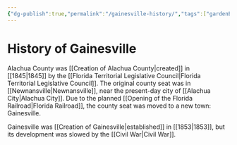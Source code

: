 ```yaml
---
{"dg-publish":true,"permalink":"/gainesville-history/","tags":["gardenEntry"]}
---
```



# History of Gainesville

Alachua County was [[Creation of Alachua County\|created]] in [[1845\|1845]] by the [[Florida Territorial Legislative Council\|Florida Territorial Legislative Council]]. The original county seat was in [[Newnansville\|Newnansville]], near the present-day city of [[Alachua City\|Alachua City]]. Due to the planned [[Opening of the Florida Railroad\|Florida Railroad]], the county seat was moved to a new town: Gainesville. 

Gainesville was [[Creation of Gainesville\|established]] in [[1853\|1853]], but its development was slowed by the [[Civil War\|Civil War]]. 


